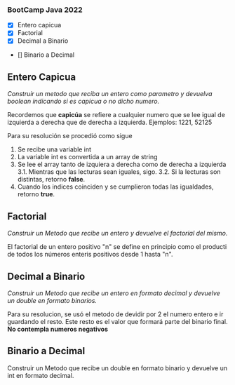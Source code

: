 ### BootCamp Java 2022

- [X] Entero capicua
- [X] Factorial
- [X] Decimal a Binario
- [] Binario a Decimal

## Entero Capicua
*Construir un metodo que reciba un entero como parametro y devuelva boolean indicando si es capicua o no dicho numero.*

Recordemos que **capicúa** se refiere a cualquier numero que se lee igual de izquierda a derecha que de derecha a izquierda. Ejemplos: 1221, 52125

Para su resolución se procedió como sigue

1. Se recibe una variable int
2. La variable int es convertida a un array de string
3. Se lee el array tanto de izquiera a derecha como de derecha a izquierda
	3.1. Mientras que las lecturas sean iguales, sigo.
	3.2. Si la lecturas son distintas, retorno **false**.
4. Cuando los indices coinciden y se cumplieron todas las igualdades, retorno **true**. 

## Factorial
*Construir un Metodo que recibe un entero y devuelve el factorial del mismo.*

El factorial de un entero positivo "n" se define en principio como el producti de todos los números enteris positivos desde 1 hasta "n".

## Decimal a Binario
*Construir un Metodo que recibe un entero en formato decimal y devuelve un double en formato binarios.*

Para su resolucion, se usó el metodo de devidir por 2 el numero entero e ir guardando el resto. Este resto es el valor que formará parte del binario final.
**No contempla numeros negativos**
## Binario a Decimal
Construir un Metodo que recibe un double en formato binario y devuelve un int en formato decimal.
